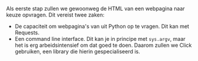 Als eerste stap zullen we gewoonweg de HTML van een webpagina naar keuze opvragen. Dit vereist twee zaken:

- De capaciteit om webpagina's van uit Python op te vragen. Dit kan met Requests.
- Een command line interface. Dit kan je in principe met `sys.argv`, maar het is erg arbeidsintensief om dat goed te doen. Daarom zullen we Click gebruiken, een library die hierin gespecialiseerd is.
